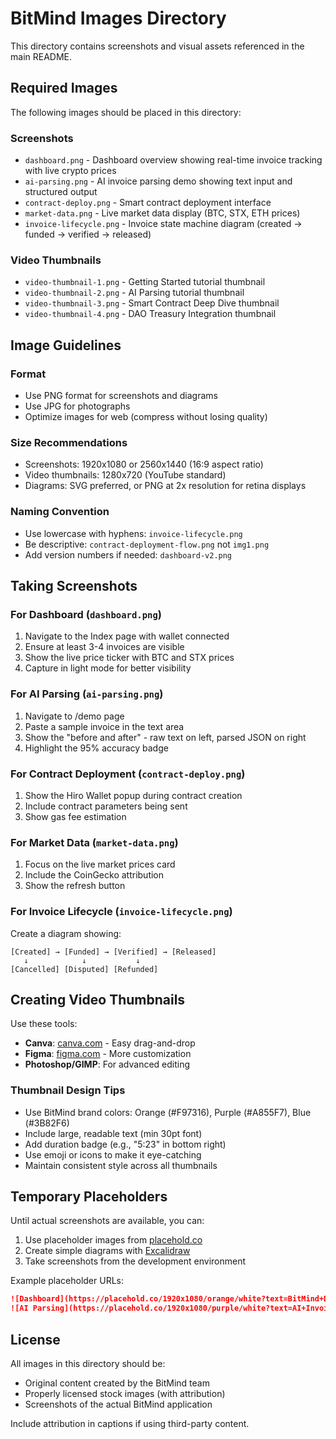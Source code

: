 # BitMind Images Directory

This directory contains screenshots and visual assets referenced in the main README.

## Required Images

The following images should be placed in this directory:

### Screenshots
- `dashboard.png` - Dashboard overview showing real-time invoice tracking with live crypto prices
- `ai-parsing.png` - AI invoice parsing demo showing text input and structured output
- `contract-deploy.png` - Smart contract deployment interface
- `market-data.png` - Live market data display (BTC, STX, ETH prices)
- `invoice-lifecycle.png` - Invoice state machine diagram (created → funded → verified → released)

### Video Thumbnails
- `video-thumbnail-1.png` - Getting Started tutorial thumbnail
- `video-thumbnail-2.png` - AI Parsing tutorial thumbnail
- `video-thumbnail-3.png` - Smart Contract Deep Dive thumbnail
- `video-thumbnail-4.png` - DAO Treasury Integration thumbnail

## Image Guidelines

### Format
- Use PNG format for screenshots and diagrams
- Use JPG for photographs
- Optimize images for web (compress without losing quality)

### Size Recommendations
- Screenshots: 1920x1080 or 2560x1440 (16:9 aspect ratio)
- Video thumbnails: 1280x720 (YouTube standard)
- Diagrams: SVG preferred, or PNG at 2x resolution for retina displays

### Naming Convention
- Use lowercase with hyphens: `invoice-lifecycle.png`
- Be descriptive: `contract-deployment-flow.png` not `img1.png`
- Add version numbers if needed: `dashboard-v2.png`

## Taking Screenshots

### For Dashboard (`dashboard.png`)
1. Navigate to the Index page with wallet connected
2. Ensure at least 3-4 invoices are visible
3. Show the live price ticker with BTC and STX prices
4. Capture in light mode for better visibility

### For AI Parsing (`ai-parsing.png`)
1. Navigate to /demo page
2. Paste a sample invoice in the text area
3. Show the "before and after" - raw text on left, parsed JSON on right
4. Highlight the 95% accuracy badge

### For Contract Deployment (`contract-deploy.png`)
1. Show the Hiro Wallet popup during contract creation
2. Include contract parameters being sent
3. Show gas fee estimation

### For Market Data (`market-data.png`)
1. Focus on the live market prices card
2. Include the CoinGecko attribution
3. Show the refresh button

### For Invoice Lifecycle (`invoice-lifecycle.png`)
Create a diagram showing:
```
[Created] → [Funded] → [Verified] → [Released]
   ↓            ↓           ↓
[Cancelled] [Disputed] [Refunded]
```

## Creating Video Thumbnails

Use these tools:
- **Canva**: [canva.com](https://canva.com) - Easy drag-and-drop
- **Figma**: [figma.com](https://figma.com) - More customization
- **Photoshop/GIMP**: For advanced editing

### Thumbnail Design Tips
- Use BitMind brand colors: Orange (#F97316), Purple (#A855F7), Blue (#3B82F6)
- Include large, readable text (min 30pt font)
- Add duration badge (e.g., "5:23" in bottom right)
- Use emoji or icons to make it eye-catching
- Maintain consistent style across all thumbnails

## Temporary Placeholders

Until actual screenshots are available, you can:
1. Use placeholder images from [placehold.co](https://placehold.co/)
2. Create simple diagrams with [Excalidraw](https://excalidraw.com/)
3. Take screenshots from the development environment

Example placeholder URLs:
```markdown
![Dashboard](https://placehold.co/1920x1080/orange/white?text=BitMind+Dashboard)
![AI Parsing](https://placehold.co/1920x1080/purple/white?text=AI+Invoice+Parsing)
```

## License

All images in this directory should be:
- Original content created by the BitMind team
- Properly licensed stock images (with attribution)
- Screenshots of the actual BitMind application

Include attribution in captions if using third-party content.

